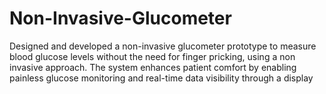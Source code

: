 # Non-Invasive-Glucometer
Designed and developed a non-invasive glucometer prototype to measure blood glucose levels without the need for
finger pricking, using a non invasive approach. The system enhances patient comfort by enabling painless glucose
monitoring and real-time data visibility through a display

